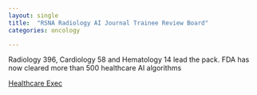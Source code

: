 ```yaml
---
layout: single
title:  "RSNA Radiology AI Journal Trainee Review Board"
categories: oncology

---
```

Radiology 396, Cardiology 58 and Hematology 14 lead the pack.
FDA has now cleared more than 500 healthcare AI algorithms
 
[Healthcare Exec](https://healthexec.com/topics/artificial-intelligence/fda-has-now-cleared-more-500-healthcare-ai-algorithms)